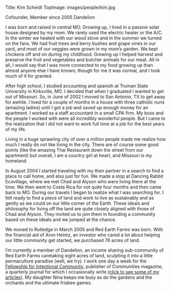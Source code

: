 Title: Kim Scheidt
TopImage: images/people/kim.jpg

Cofounder, Member since 2005
Dandelion

I was born and raised in central MO. Growing up, I lived in a passive solar house designed by my mom. We rarely used the electric heater or the A/C. In the winter we heated with our wood stove and in the summer we turned on the fans. We had fruit trees and berry bushes and grape vines in our yard, and most of our veggies were grown in my mom’s garden. We kept chickens off and on during my childhood. Growing up I helped harvest and preserve the fruit and vegetables and butcher animals for our meat. All in all, I would say that I was more connected to my food growing up than almost anyone else I have known; though for me it was normal, and I took much of it for granted.

After high school, I studied accounting and spanish at Truman State University in Kirksville, MO. I decided that when I graduated I wanted to get out of Missouri. So, in June of 2002 I moved to San Antonio, TX to get away for awhile. I lived for a couple of months in a house with three catholic nuns (amazing ladies) until I got a job and saved up enough money for an apartment. I worked as a staff accountant in a small CPA firm. My boss and the people I worked with were all incredibly wonderful people. But I came to the realization that I did not want to work full time at a job for the best years of my life.

Living in a huge sprawling city of over a million people made me realize how much I really do not like living in the city. There are of course some good points (like the amazing Thai Restaurant down the street from our apartment) but overall, I am a country girl at heart, and Missouri is my homeland.

In August 2004 I started traveling with my then partner in a search to find a place to call home, and also just for fun. We made a stop at Dancing Rabbit Ecovillage, where we met Chad and Alyson who were living there at the time. We then went to Costa Rica for not quite four months and then came back to MO. During our travels I began to realize what I was searching for. I felt ready to find a piece of land and work to live as sustainably and as gently as we could on our little corner of the Earth. These ideals and philosophy for living off the land are quite closely aligned with those of Chad and Alyson. They invited us to join them in founding a community based on these ideals and we jumped at the chance.

We moved to Rutledge in March 2005 and Red Earth Farms was born. With the financial aid of Aron Heintz, an investor who cared a lot about helping our little community get started, we purchased 76 acres of land.

I’m currently a member of Dandelion, an income sharing sub-community of Red Earth Farms caretaking eight acres of land, sculpting it into a little permaculture paradise (well, we try). I work one day a week for the [Fellowship for Intentional Community](http://www.ic.org/), publisher of Communities magazine, a quarterly journal for which I occasionally write [(click to see some of my articles)](http://www.ic.org/author/kim-scheidt/). My daughter Nina keeps me busy as do the gardens and the orchards and the ultimate frisbee games.
